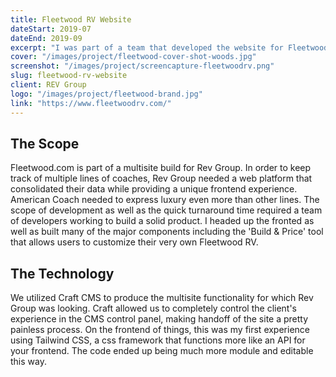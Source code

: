 ```yaml
---
title: Fleetwood RV Website
dateStart: 2019-07
dateEnd: 2019-09
excerpt: "I was part of a team that developed the website for Fleetwood RV as part of a larger web project with Rev Group. The purpose of the site is to showcase their Coaches and provide information for customers and distributors alike. The most robust feature of the site is an RV builder tool that allows the user to put together exactly what kind of vehicle they would want to purchase."
cover: "/images/project/fleetwood-cover-shot-woods.jpg"
screenshot: "/images/project/screencapture-fleetwoodrv.png"
slug: fleetwood-rv-website
client: REV Group
logo: "/images/project/fleetwood-brand.jpg"
link: "https://www.fleetwoodrv.com/"
---
```


## The Scope

Fleetwood.com is part of a multisite build for Rev Group. In order to keep track of multiple lines of coaches, Rev Group needed a web platform that consolidated their data while providing a unique frontend experience. American Coach needed to express luxury even more than other lines. The scope of development as well as the quick turnaround time required a team of developers working to build a solid product. I headed up the fronted as well as built many of the major components including the 'Build & Price' tool that allows users to customize their very own Fleetwood RV.

## The Technology

We utilized Craft CMS to produce the multisite functionality for which Rev Group was looking. Craft allowed us to completely control the client's experience in the CMS control panel, making handoff of the site a pretty painless process. On the frontend of things, this was my first experience using Tailwind CSS, a css framework that functions more like an API for your frontend. The code ended up being much more module and editable this way.
